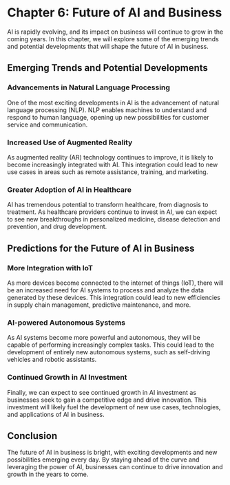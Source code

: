 Chapter 6: Future of AI and Business
====================================

AI is rapidly evolving, and its impact on business will continue to grow in the coming years. In this chapter, we will explore some of the emerging trends and potential developments that will shape the future of AI in business.

Emerging Trends and Potential Developments
------------------------------------------

### Advancements in Natural Language Processing

One of the most exciting developments in AI is the advancement of natural language processing (NLP). NLP enables machines to understand and respond to human language, opening up new possibilities for customer service and communication.

### Increased Use of Augmented Reality

As augmented reality (AR) technology continues to improve, it is likely to become increasingly integrated with AI. This integration could lead to new use cases in areas such as remote assistance, training, and marketing.

### Greater Adoption of AI in Healthcare

AI has tremendous potential to transform healthcare, from diagnosis to treatment. As healthcare providers continue to invest in AI, we can expect to see new breakthroughs in personalized medicine, disease detection and prevention, and drug development.

Predictions for the Future of AI in Business
--------------------------------------------

### More Integration with IoT

As more devices become connected to the internet of things (IoT), there will be an increased need for AI systems to process and analyze the data generated by these devices. This integration could lead to new efficiencies in supply chain management, predictive maintenance, and more.

### AI-powered Autonomous Systems

As AI systems become more powerful and autonomous, they will be capable of performing increasingly complex tasks. This could lead to the development of entirely new autonomous systems, such as self-driving vehicles and robotic assistants.

### Continued Growth in AI Investment

Finally, we can expect to see continued growth in AI investment as businesses seek to gain a competitive edge and drive innovation. This investment will likely fuel the development of new use cases, technologies, and applications of AI in business.

Conclusion
----------

The future of AI in business is bright, with exciting developments and new possibilities emerging every day. By staying ahead of the curve and leveraging the power of AI, businesses can continue to drive innovation and growth in the years to come.

